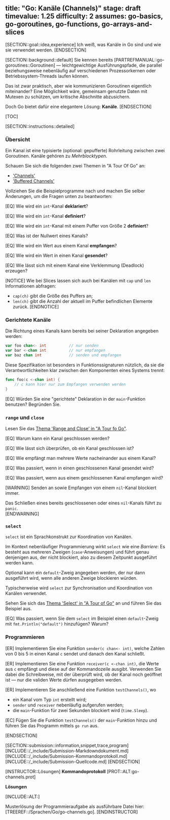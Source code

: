 title: "Go: Kanäle (Channels)"
stage: draft
timevalue: 1.25
difficulty: 2
assumes: go-basics, go-goroutines, go-functions, go-arrays-and-slices
---

[SECTION::goal::idea,experience]
Ich weiß, was Kanäle in Go sind und wie sie verwendet werden.
[ENDSECTION]

[SECTION::background::default]
Sie kennen bereits [PARTREFMANUAL::go-goroutines::Goroutinen] — leichtgewichtige 
Ausführungspfade, die parallel beziehungsweise nebenläufig auf verschiedenen Prozessorkernen 
oder Betriebssystem-Threads laufen können.

Das ist zwar praktisch, aber wie kommunizieren Goroutinen eigentlich miteinander?
Eine Möglichkeit wäre, gemeinsam genutzte Daten mit Mutexen zu schützen, um kritische Abschnitte
abzusichern.

Doch Go bietet dafür eine elegantere Lösung: __Kanäle__.
[ENDSECTION]

[TOC]

[SECTION::instructions::detailed]

### Übersicht

Ein Kanal ist eine typisierte (optional: gepufferte) Rohrleitung zwischen zwei Goroutinen.
Kanäle gehören zu _Mehrblocktypen_.

Schauen Sie sich die folgenden zwei Themen in "A Tour Of Go" an:

- ['Channels'](https://go.dev/tour/concurrency/2)
- ['Buffered Channels'](https://go.dev/tour/concurrency/3)

Vollziehen Sie die Beispielprogramme nach und machen Sie selber Änderungen, 
um die Fragen unten zu beantworten:

[EQ] Wie wird ein `int`-Kanal __deklariert__?

[EQ] Wie wird ein `int`-Kanal __definiert__?

[EQ] Wie wird ein `int`-Kanal mit einem Puffer von Größe 2 __definiert__?

[EQ] Was ist der Nullwert eines Kanals?

[EQ] Wie wird ein Wert aus einem Kanal __empfangen__?

[EQ] Wie wird ein Wert in einen Kanal __gesendet__?

[EQ] Wie lässt sich mit einem Kanal eine Verklemmung (Deadlock) erzeugen?

[NOTICE]
Wie bei Slices lassen sich auch bei Kanälen mit `cap` und `len` Informationen abfragen:

- `cap(ch)` gibt die Größe des Puffers an;
- `len(ch)` gibt die Anzahl der aktuell im Puffer befindlichen Elemente zurück.
[ENDNOTICE]

<!-- time estimate: 15 min -->


### Gerichtete Kanäle

Die Richtung eines Kanals kann bereits bei seiner Deklaration angegeben werden:

```go
var foo chan<- int          // nur senden
var bar <-chan int          // nur empfangen
var baz chan int            // senden und empfangen
```

Diese Spezifikation ist besonders in Funktionssignaturen nützlich, da sie die
Verantwortlichkeiten klar zwischen den Komponenten eines Systems trennt:

```go
func foo(c <-chan int) {
    // c kann hier nur zum Empfangen verwenden werden
}
```

[EQ] Würden Sie eine "gerichtete" Deklaration in der `main`-Funktion benutzen?
Begründen Sie.

<!-- time estimate: 5 min -->


### `range` und `close`

Lesen Sie das
[Thema 'Range and Close' in "A Tour fo Go"](https://go.dev/tour/concurrency/4).

[EQ] Warum kann ein Kanal geschlossen werden?

[EQ] Wie lässt sich überprüfen, ob ein Kanal geschlossen ist?

[EQ] Wie empfängt man mehrere Werte nacheinander aus einem Kanal?

[EQ] Was passiert, wenn in einen geschlossenen Kanal gesendet wird?

[EQ] Was passiert, wenn aus einem geschlossenen Kanal empfangen wird?

[WARNING]
Senden an sowie Empfangen von einem `nil`-Kanal blockiert immer.

Das Schließen eines bereits geschlossenen oder eines `nil`-Kanals führt zu `panic`.  
[ENDWARNING]

<!-- time estimate: 10 min -->


### `select`

`select` ist ein Sprachkonstrukt zur Koordination von Kanälen.

Im Kontext nebenläufiger Programmierung wirkt `select` wie eine _Barriere_:
Es besteht aus mehreren Zweigen (`case`-Anweisungen) und führt genau denjenigen aus,
der nicht blockiert, also zu diesem Zeitpunkt ausgeführt werden kann.

Optional kann ein `default`-Zweig angegeben werden, der nur dann ausgeführt wird,
wenn alle anderen Zweige blockieren würden.

Typischerweise wird `select` zur Synchronisation und Koordination von Kanälen verwendet.

Sehen Sie sich das 
[Thema 'Select' in "A Tour of Go"](https://go.dev/tour/concurrency/5)
an und führen Sie das Beispiel aus.

[EQ] Was passiert, wenn Sie dem `select` im Beispiel einen `default`-Zweig mit 
`fmt.Println("default")` hinzufügen?
Warum?

<!-- time estimate: 10 min -->


### Programmieren

[ER] Implementieren Sie eine Funktion `sender(c chan<- int)`, welche Zahlen von 0 bis 5 
in einen Kanal `c` sendet und danach den Kanal schließt.

[ER] Implementieren Sie eine Funktion `receiver(c <-chan int)`, die Werte aus `c` empfängt
und diese auf der Kommandozeile ausgibt.
Verwenden Sie dabei die Schreibweise, mit der überprüft wird, ob der Kanal noch geöffnet ist —
nur die validen Werte dürfen ausgegeben werden.

[ER] Implementieren Sie anschließend eine Funktion `testChannels()`, wo

* ein Kanal vom Typ `int` erstellt wird;
* `sender` und `receiver` nebenläufig aufgerufen werden;
* die `main`-Funktion für zwei Sekunden blockiert wird (`time.Sleep`).

[EC] Fügen Sie die Funktion `testChannels()` der `main`-Funktion hinzu und führen Sie
das Programm mittels `go run` aus.

<!-- time estimate: 15 min -->
[ENDSECTION]

[SECTION::submission::information,snippet,trace,program]
[INCLUDE::/_include/Submission-Markdowndokument.md]
[INCLUDE::/_include/Submission-Kommandoprotokoll.md]
[INCLUDE::/_include/Submission-Quellcode.md]
[ENDSECTION]

[INSTRUCTOR::Lösungen]
**Kommandoprotokoll**
[PROT::ALT:go-channels.prot]

**Lösungen**

[INCLUDE::ALT:]

Musterlösung der Programmieraufgabe als ausführbare Datei hier:
[TREEREF::/Sprachen/Go/go-channels.go].
[ENDINSTRUCTOR]